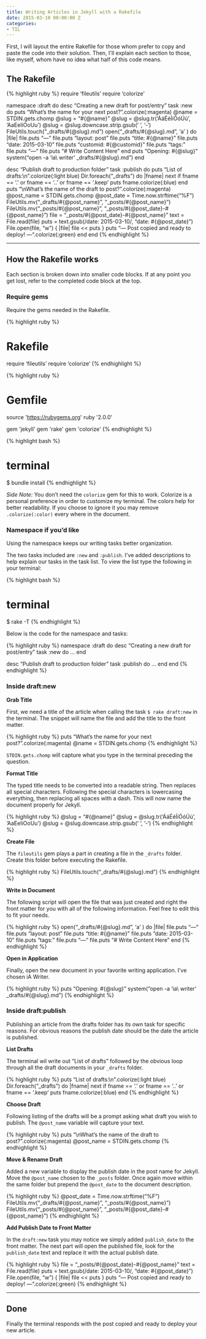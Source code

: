 ```yaml
---
title: Writing Articles in Jekyll with a Rakefile
date: 2015-03-10 00:00:00 Z
categories:
- TIL
---
```


First, I will layout the entire Rakefile for those whom prefer to copy and paste the code into their solution. Then, I'll explain each section to those, like myself, whom have no idea what half of this code means.


## The Rakefile

{% highlight ruby %}
require ‘fileutils’
require ‘colorize’

namespace :draft do
  desc “Creating a new draft for post/entry”
  task :new do
    puts “What’s the name for your next post?”.colorize(:magenta)
    @name = STDIN.gets.chomp
    @slug = “#{@name}”
    @slug = @slug.tr(‘ÁáÉéÍíÓóÚú’, ‘AaEeIiOoUu’)
    @slug = @slug.downcase.strip.gsub(‘ ‘, ‘-‘)
    FileUtils.touch("_drafts/#{@slug}.md”)
    open(“_drafts/#{@slug}.md”, ‘a’ ) do |file|
      file.puts “—“
      file.puts “layout: post”
      file.puts “title: #{@name}”
      file.puts “date: 2015-03-10”
      file.puts “customid: #{@customid}”
      file.puts “tags:”
      file.puts “—“
      file.puts “# Write Content Here”
    end
    puts “Opening: #{@slug}"
    system(“open -a ‘ia\ writer’ _drafts/#{@slug}.md”)
  end

desc “Publish draft to production folder”
  task :publish do
    puts “List of drafts:\n”.colorize(:light blue)
    Dir.foreach(“_drafts”) do |fname|
    next if fname == ‘.’ or fname == ‘..’ or fname == ‘.keep’
      puts fname.colorize(:blue)
    end
    puts “\nWhat’s the name of the draft to post?”.colorize(:magenta)
    @post_name = STDIN.gets.chomp
    @post_date = Time.now.strftime(“%F”)
    FileUtils.mv(“_drafts/#{@post_name}”, “_posts/#{@post_name}”)
    FileUtils.mv(“_posts/#{@post_name}”, “_posts/#{@post_date}-#{@post_name}”)
    file = “_posts/#{@post_date}-#{@post_name}”
    text = File.read(file)
    puts = text.gsub(/date: 2015-03-10/, “date: #{@post_date}”)
    File.open(file, “w”) { |file| file << puts }
    puts “—  Post copied and ready to deploy!  —“.colorize(:green)
  end
end
{% endhighlight %}

---

## How the Rakefile works

Each section is broken down into smaller code blocks. If at any point you get lost, refer to the completed code block at the top.

### Require gems

Require the gems needed in the Rakefile.

{% highlight ruby %}
# Rakefile
require ‘fileutils’
require ‘colorize’
{% endhighlight %}

{% highlight ruby %}
# Gemfile
source 'https://rubygems.org'
ruby '2.0.0'

gem 'jekyll'
gem 'rake'
gem 'colorize'
{% endhighlight %}

{% highlight bash %}
# terminal
$ bundle install
{% endhighlight %}


*Side Note:* You don’t need the `colorize` gem for this to work. Colorize is a personal preference in order to customize my terminal. The colors help for better readability. If you choose to ignore it you may remove `.colorize(:color)` every where in the document.

### Namespace if you’d like

Using the namespace keeps our writing tasks better organization.

The two tasks included are `:new` and `:publish`. I've added descriptions to help explain our tasks in the task list. To view the list type the following in your terminal:

{% highlight bash %}
# terminal
$ rake -T
{% endhighlight %}

Below is the code for the namespace and tasks:

{% highlight ruby %}
namespace :draft do
  desc “Creating a new draft for post/entry”
  task :new do
    …
  end

  desc “Publish draft to production folder”
  task :publish do
    …
  end
end
{% endhighlight %}

### Inside draft:new

__Grab Title__

First, we need a title of the article when calling the task `$ rake draft:new` in the terminal. The snippet will name the file and add the title to the front matter.

{% highlight ruby %}
puts “What’s the name for your next post?”.colorize(:magenta)
@name = STDIN.gets.chomp
{% endhighlight %}

`STDIN.gets.chomp` will capture what you type in the terminal preceding the question.

__Format Title__

The typed title needs to be converted into a readable string. Then replaces all special characters. Following the special characters is lowercasing everything, then replacing all spaces with a dash. This will now name the document properly for Jekyll.

{% highlight ruby %}
@slug = “#{@name}”
@slug = @slug.tr(‘ÁáÉéÍíÓóÚú’, ‘AaEeIiOoUu’)
@slug = @slug.downcase.strip.gsub(‘ ‘, ‘-‘)
{% endhighlight %}

__Create File__

The `fileutils` gem plays a part in creating a file in the `_drafts` folder. Create this folder before executing the Rakefile.

{% highlight ruby %}
FileUtils.touch(“_drafts/#{@slug}.md”)
{% endhighlight %}

__Write in Document__

The following script will open the file that was just created and right the front matter for you with all of the following information. Feel free to edit this to fit your needs.

{% highlight ruby %}
open(“_drafts/#{@slug}.md”, ‘a’ ) do |file|
   file.puts “—“
   file.puts “layout: post”
   file.puts “title: #{@name}”
   file.puts “date: 2015-03-10”
   file.puts “tags:”
   file.puts “—“
   file.puts “# Write Content Here”
end
{% endhighlight %}

__Open in Application__

Finally, open the new document in your favorite writing application. I've chosen iA Writer.

{% highlight ruby %}
puts “Opening: #{@slug}”
system(“open -a ‘ia\ writer’ _drafts/#{@slug}.md”)
{% endhighlight %}

### Inside draft:publish

Publishing an article from the drafts folder has its own task for specific reasons. For obvious reasons the publish date should be the date the article is published.

__List Drafts__

The terminal wil write out “List of drafts” followed by the obvious loop through all the draft documents in your `_drafts` folder.

{% highlight ruby %}
puts “List of drafts:\n”.colorize(:light blue)
Dir.foreach(“_drafts”) do |fname|
next if fname == ‘.’ or fname == ‘..’ or fname == ‘.keep’
  puts fname.colorize(:blue)
end
{% endhighlight %}

__Choose Draft__

Following listing of the drafts will be a prompt asking what draft you wish to publish. The `@post_name` variable will capture your text.

{% highlight ruby %}
puts “\nWhat’s the name of the draft to post?”.colorize(:magenta)
@post_name = STDIN.gets.chomp
{% endhighlight %}

__Move & Rename Draft__

Added a new variable to display the publish date in the post name for Jekyll. Move the `@post_name` chosen to the `_posts` folder. Once again move within the same folder but prepend the `@post_date` to the document description.

{% highlight ruby %}
@post_date = Time.now.strftime(“%F”)
FileUtils.mv(“_drafts/#{@post_name}”, “_posts/#{@post_name}”)
FileUtils.mv(“_posts/#{@post_name}”, “_posts/#{@post_date}-#{@post_name}”)
{% endhighlight %}

__Add Publish Date to Front Matter__

In the `draft:new` task you may notice we simply added `publish_date` to the front matter. The next part will open the published file, look for the `publish_date` text and replace it with the actual publish date.

{% highlight ruby %}
file = “_posts/#{@post_date}-#{@post_name}”
text = File.read(file)
puts = text.gsub(/date: 2015-03-10/, “date: #{@post_date}”)
File.open(file, “w”) { |file| file << puts }
puts “—  Post copied and ready to deploy!  —“.colorize(:green)
{% endhighlight %}

---

## Done

Finally the terminal responds with the post copied and ready to deploy your new article.
